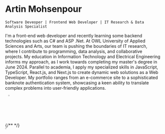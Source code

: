# Artin Mohsenpour

`Software Deveoper | Frontend Web Developer | IT Research & Data Analysis Specialist`

I'm a front-end web developer and recently learning some backend technologies such as C# and ASP .Net. At OWL University of Applied Sciences and Arts, our team is pushing the boundaries of IT research, where I contribute to programming, data analysis, and collaborative projects. My education in Information Technology and Electrical Engineering informs my approach, as I work towards completing my master's degree in June 2024. Parallel to academia, I apply my specialized skills in JavaScript, TypeScript, React.js, and Next.js to create dynamic web solutions as a Web Developer. My portfolio ranges from an e-commerce site to a sophisticated banknote authentication system, showcasing a keen ability to translate complex problems into user-friendly applications.

<p align="left">
    <a href="https://artinmohsenpour.com/" style="display: flex; width: 5rem; height: 5rem; margin: 10px;">
        <img alt="Portfolio" title="Visit my portfolio" src="https://custom-icon-badges.demolab.com/badge/Portfolio-yellow" style="width: 10%; height: 10%;"/>
    </a>
    {/** */}
    <a href="https://www.youtube.com/@ArtinDE" style="display: flex; width: 5rem; height: 5rem;">
        <img alt="YouTube subscribers" title="Subscribe to my YouTube channel" src="https://custom-icon-badges.demolab.com/badge/YouTube-Subscribe-red" style="width: 10%; height: 10%;"/>
    </a>
</p>




<!--
**ArtinMohsenpour/ArtinMohsenpour** is a ✨ _special_ ✨ repository because its `README.md` (this file) appears on your GitHub profile.

Here are some ideas to get you started:

- 🔭 I’m currently working on ...
- 🌱 I’m currently learning ...
- 👯 I’m looking to collaborate on ...
- 🤔 I’m looking for help with ...
- 💬 Ask me about ...
- 📫 How to reach me: ...
- 😄 Pronouns: ...
- ⚡ Fun fact: ...
-->
